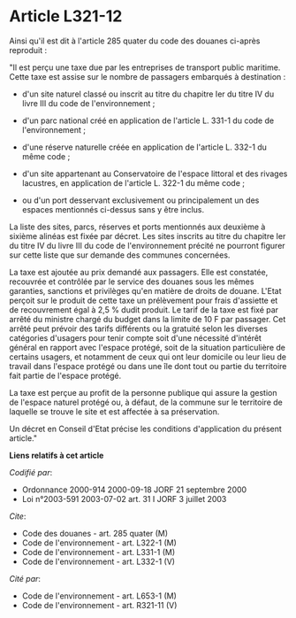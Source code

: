 # Article L321-12

Ainsi qu'il est dit à l'article 285 quater du code des douanes ci-après reproduit :

"Il est perçu une taxe due par les entreprises de transport public maritime. Cette taxe est assise sur le nombre de passagers
embarqués à destination :

- d'un site naturel classé ou inscrit au titre du chapitre Ier du titre IV du livre III du code de l'environnement ;

- d'un parc national créé en application de l'article L. 331-1 du code de l'environnement ;

- d'une réserve naturelle créée en application de l'article L. 332-1 du même code ;

- d'un site appartenant au Conservatoire de l'espace littoral et des rivages lacustres, en application de l'article L. 322-1
du même code ;

- ou d'un port desservant exclusivement ou principalement un des espaces mentionnés ci-dessus sans y être inclus.

La liste des sites, parcs, réserves et ports mentionnés aux deuxième à sixième alinéas est fixée par décret. Les sites
inscrits au titre du chapitre Ier du titre IV du livre III du code de l'environnement précité ne pourront figurer sur cette
liste que sur demande des communes concernées.

La taxe est ajoutée au prix demandé aux passagers. Elle est constatée, recouvrée et contrôlée par le service des douanes sous
les mêmes garanties, sanctions et privilèges qu'en matière de droits de douane. L'Etat perçoit sur le produit de cette taxe
un prélèvement pour frais d'assiette et de recouvrement égal à 2,5 % dudit produit. Le tarif de la taxe est fixé par arrêté
du ministre chargé du budget dans la limite de 10 F par passager. Cet arrêté peut prévoir des tarifs différents ou la
gratuité selon les diverses catégories d'usagers pour tenir compte soit d'une nécessité d'intérêt général en rapport avec
l'espace protégé, soit de la situation particulière de certains usagers, et notamment de ceux qui ont leur domicile ou leur
lieu de travail dans l'espace protégé ou dans une île dont tout ou partie du territoire fait partie de l'espace protégé.

La taxe est perçue au profit de la personne publique qui assure la gestion de l'espace naturel protégé ou, à défaut, de la
commune sur le territoire de laquelle se trouve le site et est affectée à sa préservation.

Un décret en Conseil d'Etat précise les conditions d'application du présent article."

**Liens relatifs à cet article**

_Codifié par_:

  - Ordonnance 2000-914 2000-09-18 JORF 21 septembre 2000
  - Loi n°2003-591 2003-07-02 art. 31 I JORF 3 juillet 2003

_Cite_:

  - Code des douanes - art. 285 quater (M)
  - Code de l'environnement - art. L322-1 (M)
  - Code de l'environnement - art. L331-1 (M)
  - Code de l'environnement - art. L332-1 (V)

_Cité par_:

  - Code de l'environnement - art. L653-1 (M)
  - Code de l'environnement - art. R321-11 (V)
